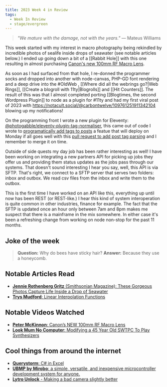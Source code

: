 ```yaml
---
title: 2023 Week 4 in Review
tags:
  - Week In Review
  - stage/evergreen
---
```



> _"We mature with the damage, not with the years."_
> — Mateus Williams

This week started with my interest in macro photography being rekindled by incredible photos of sealife inside drops of seawater (see notable articles below.) I ended up going down a bit of a [[Rabbit Hole]] with this one resulting in almost purchasing [Canon's new 100mm RF Macro Lens](https://www.canon.co.uk/lenses/canon-rf-100mm-f2-8l-macro-is-usm/).

As soon as I had surfaced from that hole, I re-donned the programmer socks and dropped into another with node-canvas, PHP-GD font rendering and a deep drive into the #OldWeb , [[Where did all the webrings go?|Web Rings]], [[Create a blogroll with 11ty|Blogrolls]] and [[Hit Counters]]. The result of this was that I almost completed porting [[Blogtimes, the second Wordpress Plugin]] to node as a plugin for #11ty and had my first viral post of 2023 with https://notacult.social/@carbontwelve/109761251911342104 blowing up my notifications!

On the programming front I wrote a new plugin for Eleventy: [@photogabble/eleventy-plugin-tag-normaliser](https://github.com/photogabble/eleventy-plugin-tag-normaliser), this came out of code I wrote to [programatically add tags to posts](https://github.com/photogabble/website/issues/162) a featue that will deploy on Monday if all goes well with this [pull request to add post tag parsing](https://github.com/photogabble/website/pull/167) and I remember to merge it on time.

Outside of side quests my day job has been rather interesting as well! I have been working on integrating a new partners API for picking up jobs they offer us and providing them status updates as the jobs pass through our systems. That doesn't sound interesting I hear you say, well, this API is via SFTP. That's right, we connect to a SFTP server that serves two folders: inbox and outbox. We read csv files from the inbox and write them to the outbox.

This is the first time I have worked on an API like this, everything up until now has been REST (or REST-like.) I hear this kind of system interoperation is quite common in other industries, finance for example. The fact that the SFTP is updated once an hour only between 7am and 8pm makes me suspect that there is a mainframe in the mix somewhere. In either case it's been a refreshing change from working on node non-stop for the past 11 months.

## Joke of the week
> **Question:** Why do bees have sticky hair?
> **Answer:** Because they use a honeycomb.

## Notable Articles Read
- [**Jennie Rothenberg Gritz** (Smithsonian Magazine): These Gorgeous Photos Capture Life Inside a Drop of Seawater](https://www.smithsonianmag.com/science-nature/these-gorgeous-photos-capture-life-inside-drop-seawater-180981297/)
- [**Trys Mudford**: Linear Interpolation Functions](https://www.trysmudford.com/blog/linear-interpolation-functions/)

## Notable Videos Watched
- [**Peter McKinnon**: Canon’s NEW 100mm RF Macro Lens](https://www.youtube.com/watch?v=34Gfv3IUzGc)
- [**Look Mum No Computer**: Modifying a 45 Year Old SWTPC To Play Synthesizers](https://www.youtube.com/watch?v=KA4Z7n_I14A)

## Cool things from around the internet
- [**Querystorm**: C# in Excel](https://querystorm.com/csharp-in-excel/)
- [**UBMP by Mirobo**:  a simple, versatile, and inexpensive microcontroller development system for anyone.](https://mirobo.tech/ubmp4)
- [**Lytro Unlock** - Making a bad camera slightly better](https://github.com/ea/lytro_unlock)